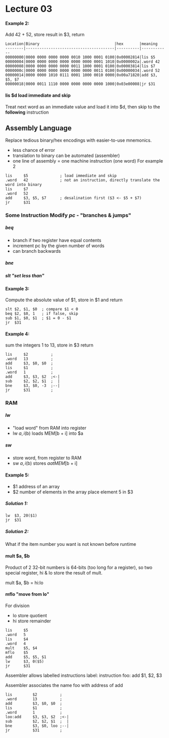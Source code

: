 # Lecture 03

#### Example 2:
Add 42 + 52, store result in $3, return
```
Location|Binary                                 |hex       |meaning
--------|---------------------------------------|----------|------------
00000000|0000 0000 0000 0000 0010 1000 0001 0100|0x00002814|lis $5
00000004|0000 0000 0000 0000 0000 0000 0001 1010|0x0000002a|.word 42
00000008|0000 0000 0000 0000 0011 1000 0001 0100|0x00003814|lis $7
0000000c|0000 0000 0000 0000 0000 0000 0011 0100|0x00000034|.word 52
00000014|0000 0000 1010 0111 0001 1000 0010 0000|0x00a71820|add $3, $5, $7
00000018|0000 0011 1110 0000 0000 0000 0000 1000|0x03e00008|jr $31
```

#### lis $d load immediate and skip
Treat next word as an immediate value and load it into $d, then skip to the **following** instruction

## Assembly Language
Replace tedious binary/hex encodings with easier-to-use mnemonics.
* less chance of error
* translation to binary can be automated (assembler)
* one line of assembly = one machine instruction (one word)
For example 2
```assembly
lis		$5				; load immediate and skip
.word	42				; not an instruction, directly translate the word into binary
lis		$7
.word	52
add		$3,	$5,	$7		; desalination first ($3 <- $5 + $7)
jr		$31
```

### Some Instruction Modify *pc* - "branches & jumps"
##### beq 
- branch if two register have equal contents
- increment pc by the given number of words
- can branch backwards
##### bne
##### slt "set less than"

#### Example 3:
Compute the absolute value of $1, store in $1 and return
```assembly
slt	$2,	$1,	$0	; compare $1 < 0
beq $2,	$0,	1	; if false, skip
sub $1,	$0,	$1	; $1 = 0 - $1
jr	$31
```

#### Example 4:
sum the integers 1 to 13, store in $3 return
```assembly
lis		$2			;
.word	13			;
add		$3,	$0,	$0	;
lis		$1			;  
.word	1			;  
add		$3,	$3,	$2	;<-|
sub		$2,	$2,	$1	;  |
bne		$3,	$0,	-3	;--|
jr		$31			;
```

### RAM
##### lw 
* "load word" from RAM into register
* lw $a, i($b) loads MEM[b + i] into $a
##### sw
* store word, from register to RAM
* sw $a, i($b) stores $a at MEM[$b + i]

#### Example 5:
* $1 address of an array
* $2 number of elements in the array
place element 5 in $3
##### Solution 1:
```assembly
lw	$3,	20($1)
jr	$31
```
##### Solution 2:
What if the item number you want is not known before runtime

#### mult $a, $b
Product of 2 32-bit numbers is 64-bits (too long for a register), so two special register, hi & lo store the result of mult. 

mult $a, $b = hi:lo

#### mflo "move from lo"
For division
* lo store quotient
* hi store remainder

```assembly
lis		$5
.word	5
lis		$4
.word	4
mult	$5,	$4
mflo	$5
add		$5,	$5,	$1
lw		$3,	0($5)
jr		$31
```

Assembler allows labelled instructions
label:	instruction
foo:	add $1, $2, $3

Assembler associates the name foo with address of add
```assembly
lis			$2			;
.word		13			;
add			$3,	$0,	$0	;
lis			$1			;  
.word		1			;  
loo:add		$3,	$3,	$2	;<-|
sub			$2,	$2,	$1	;  |
bne			$3,	$0,	loo	;--|
jr			$31			;
```
